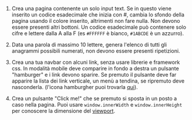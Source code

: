 1. Crea una pagina contenente un solo input text. Se in questo viene inserito un codice esadecimale che inizia con #, cambia lo sfondo della pagina usando il colore inserito, altrimenti non fare nulla. Non devono essere presenti altri bottoni. Un codice esadecimale può contenere solo cifre e lettere dalla A alla F (es `#FFFFFF` è bianco, `#1ABCDE` è un azzurro).

2. Data una parola di massimo 10 lettere, genera l'elenco di tutti gli anagrammi possibili numerati, non devono essere presenti ripetizioni.

3. Crea una tua navbar con alcuni link, senza usare librerie e framework css. In modalità mobile deve comparire in fondo a destra un pulsante "hamburger" e i link devono sparire. Se premuto il pulsante deve far apparire la lista dei link verticale, un menù a tendina, se ripremuto deve nasconderla. (l'icona hamburgher puoi trovarla [qui](https://fonts.google.com/icons?icon.query=hamburger)).

4. Crea un pulsante "Click me!" che se premuto si sposta in un posto a caso nella pagina. Puoi usare `window.innerWidth` e `window.innerHeight` per conoscere la dimensione del [viewport](https://developer.mozilla.org/en-US/docs/Web/CSS/Viewport_concepts).
